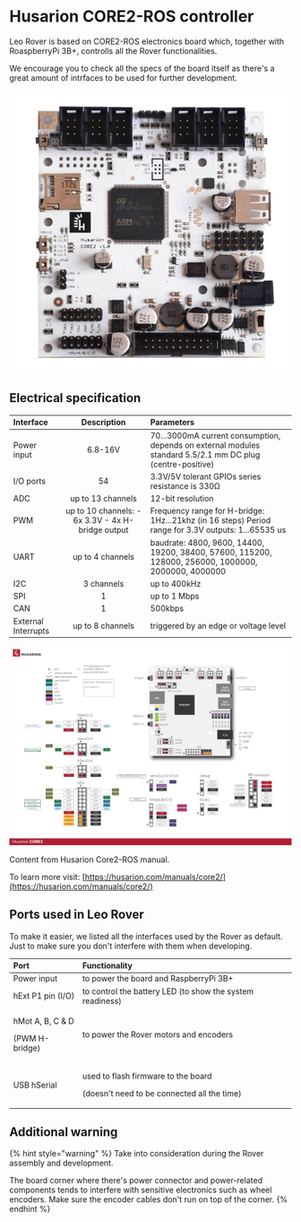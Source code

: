 # Husarion CORE2-ROS controller

Leo Rover is based on CORE2-ROS electronics board which, together with RoaspberryPi 3B+, controlls all the Rover functionalities.

We encourage you to check all the specs of the board itself as there's a great amount of intrfaces to be used for further development.

![](../.gitbook/assets/core2_top_small.jpg)

## Electrical specification

| Interface | Description | Parameters |
| :--- | :---: | :--- |
| Power input | 6.8-16V | 70...3000mA current consumption, depends on external modules standard 5.5/2.1 mm DC plug \(centre-positive\) |
| I/O ports | 54 | 3.3V/5V tolerant GPIOs series resistance is 330Ω |
| ADC | up to 13 channels | 12-bit resolution |
| PWM | up to 10 channels: - 6x 3.3V - 4x H-bridge output | Frequency range for H-bridge: 1Hz...21khz \(in 16 steps\) Period range for 3.3V outputs: 1...65535 us |
| UART | up to 4 channels | baudrate: 4800, 9600, 14400, 19200, 38400, 57600, 115200, 128000, 256000, 1000000, 2000000, 4000000 |
| I2C | 3 channels | up to 400kHz |
| SPI | 1 | up to 1 Mbps |
| CAN | 1 | 500kbps |
| External Interrupts | up to 8 channels | triggered by an edge or voltage level |

![](../.gitbook/assets/cheatsheet_small.jpg)

Content from Husarion Core2-ROS manual.

To learn more visit: [https://husarion.com/manuals/core2/](https://husarion.com/manuals/core2/)

## Ports used in Leo Rover

To make it easier, we listed all the interfaces used by the Rover as default. Just to make sure you don't interfere with them when developing.

<table>
  <thead>
    <tr>
      <th style="text-align:left">Port</th>
      <th style="text-align:left">Functionality</th>
    </tr>
  </thead>
  <tbody>
    <tr>
      <td style="text-align:left">Power input</td>
      <td style="text-align:left">to power the board and RaspberryPi 3B+</td>
    </tr>
    <tr>
      <td style="text-align:left">hExt P1 pin (I/O)</td>
      <td style="text-align:left">to control the battery LED (to show the system readiness)</td>
    </tr>
    <tr>
      <td style="text-align:left">
        <p>hMot A, B, C &amp; D</p>
        <p>(PWM H-bridge)</p>
      </td>
      <td style="text-align:left">to power the Rover motors and encoders</td>
    </tr>
    <tr>
      <td style="text-align:left">USB hSerial</td>
      <td style="text-align:left">
        <p>used to flash firmware to the board</p>
        <p>(doesn&apos;t need to be connected all the time)</p>
      </td>
    </tr>
  </tbody>
</table>

## Additional warning

{% hint style="warning" %}
Take into consideration during the Rover assembly and development.

The board corner where there's power connector and power-related components tends to interfere with sensitive electronics such as wheel encoders. Make sure the encoder cables don't run on top of the corner.
{% endhint %}

